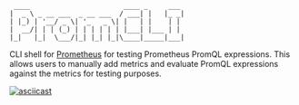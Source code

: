 ```
 ____                       ____ _     ___ 
|  _ \ _ __ ___  _ __ ___  / ___| |   |_ _|
| |_) | '__/ _ \| '_   _ \| |   | |    | | 
|  __/| | | (_) | | | | | | |___| |___ | | 
|_|   |_|  \___/|_| |_| |_|\____|_____|___|
```

CLI shell for [Prometheus](https://prometheus.io) for testing Prometheus PromQL expressions.
This allows users to manually add metrics and evaluate PromQL expressions against the metrics for testing purposes.

[![asciicast](https://asciinema.org/a/WSsYo9Yo5UP3RubRyLqJyjV0Y.png)](https://asciinema.org/a/WSsYo9Yo5UP3RubRyLqJyjV0Y)
